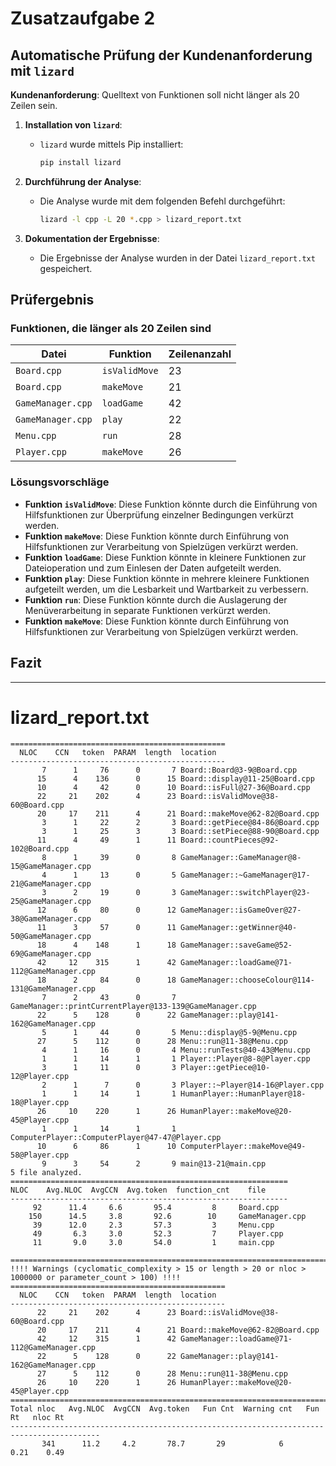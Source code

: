# Zusatzaufgabe 2

## Automatische Prüfung der Kundenanforderung mit `lizard`

**Kundenanforderung**: Quelltext von Funktionen soll nicht länger als 20 Zeilen sein.

1. **Installation von `lizard`**:
   - `lizard` wurde mittels Pip installiert:
     ```bash
     pip install lizard
     ```

2. **Durchführung der Analyse**:
   - Die Analyse wurde mit dem folgenden Befehl durchgeführt:
     ```bash
     lizard -l cpp -L 20 *.cpp > lizard_report.txt
     ```

3. **Dokumentation der Ergebnisse**:
   - Die Ergebnisse der Analyse wurden in der Datei `lizard_report.txt` gespeichert.

## Prüfergebnis

### Funktionen, die länger als 20 Zeilen sind

| Datei               | Funktion        | Zeilenanzahl |
|---------------------|-----------------|--------------|
| `Board.cpp`         | `isValidMove`   | 23           |
| `Board.cpp`         | `makeMove`      | 21           |
| `GameManager.cpp`   | `loadGame`      | 42           |
| `GameManager.cpp`   | `play`          | 22           |
| `Menu.cpp`          | `run`           | 28           |
| `Player.cpp`        | `makeMove`      | 26           |

### Lösungsvorschläge

- **Funktion `isValidMove`**: Diese Funktion könnte durch die Einführung von Hilfsfunktionen zur Überprüfung einzelner Bedingungen verkürzt werden.
- **Funktion `makeMove`**: Diese Funktion könnte durch Einführung von Hilfsfunktionen zur Verarbeitung von Spielzügen verkürzt werden.
- **Funktion `loadGame`**: Diese Funktion könnte in kleinere Funktionen zur Dateioperation und zum Einlesen der Daten aufgeteilt werden.
- **Funktion `play`**: Diese Funktion könnte in mehrere kleinere Funktionen aufgeteilt werden, um die Lesbarkeit und Wartbarkeit zu verbessern.
- **Funktion `run`**: Diese Funktion könnte durch die Auslagerung der Menüverarbeitung in separate Funktionen verkürzt werden.
- **Funktion `makeMove`**: Diese Funktion könnte durch Einführung von Hilfsfunktionen zur Verarbeitung von Spielzügen verkürzt werden.


## Fazit

----

# lizard_report.txt

```
================================================
  NLOC    CCN   token  PARAM  length  location  
------------------------------------------------
       7      1     76      0       7 Board::Board@3-9@Board.cpp
      15      4    136      0      15 Board::display@11-25@Board.cpp
      10      4     42      0      10 Board::isFull@27-36@Board.cpp
      22     21    202      4      23 Board::isValidMove@38-60@Board.cpp
      20     17    211      4      21 Board::makeMove@62-82@Board.cpp
       3      1     22      2       3 Board::getPiece@84-86@Board.cpp
       3      1     25      3       3 Board::setPiece@88-90@Board.cpp
      11      4     49      1      11 Board::countPieces@92-102@Board.cpp
       8      1     39      0       8 GameManager::GameManager@8-15@GameManager.cpp
       4      1     13      0       5 GameManager::~GameManager@17-21@GameManager.cpp
       3      2     19      0       3 GameManager::switchPlayer@23-25@GameManager.cpp
      12      6     80      0      12 GameManager::isGameOver@27-38@GameManager.cpp
      11      3     57      0      11 GameManager::getWinner@40-50@GameManager.cpp
      18      4    148      1      18 GameManager::saveGame@52-69@GameManager.cpp
      42     12    315      1      42 GameManager::loadGame@71-112@GameManager.cpp
      18      2     84      0      18 GameManager::chooseColour@114-131@GameManager.cpp
       7      2     43      0       7 GameManager::printCurrentPlayer@133-139@GameManager.cpp
      22      5    128      0      22 GameManager::play@141-162@GameManager.cpp
       5      1     44      0       5 Menu::display@5-9@Menu.cpp
      27      5    112      0      28 Menu::run@11-38@Menu.cpp
       4      1     16      0       4 Menu::runTests@40-43@Menu.cpp
       1      1     14      1       1 Player::Player@8-8@Player.cpp
       3      1     11      0       3 Player::getPiece@10-12@Player.cpp
       2      1      7      0       3 Player::~Player@14-16@Player.cpp
       1      1     14      1       1 HumanPlayer::HumanPlayer@18-18@Player.cpp
      26     10    220      1      26 HumanPlayer::makeMove@20-45@Player.cpp
       1      1     14      1       1 ComputerPlayer::ComputerPlayer@47-47@Player.cpp
      10      6     86      1      10 ComputerPlayer::makeMove@49-58@Player.cpp
       9      3     54      2       9 main@13-21@main.cpp
5 file analyzed.
==============================================================
NLOC    Avg.NLOC  AvgCCN  Avg.token  function_cnt    file
--------------------------------------------------------------
     92      11.4     6.6       95.4         8     Board.cpp
    150      14.5     3.8       92.6        10     GameManager.cpp
     39      12.0     2.3       57.3         3     Menu.cpp
     49       6.3     3.0       52.3         7     Player.cpp
     11       9.0     3.0       54.0         1     main.cpp

=========================================================================================================
!!!! Warnings (cyclomatic_complexity > 15 or length > 20 or nloc > 1000000 or parameter_count > 100) !!!!
================================================
  NLOC    CCN   token  PARAM  length  location  
------------------------------------------------
      22     21    202      4      23 Board::isValidMove@38-60@Board.cpp
      20     17    211      4      21 Board::makeMove@62-82@Board.cpp
      42     12    315      1      42 GameManager::loadGame@71-112@GameManager.cpp
      22      5    128      0      22 GameManager::play@141-162@GameManager.cpp
      27      5    112      0      28 Menu::run@11-38@Menu.cpp
      26     10    220      1      26 HumanPlayer::makeMove@20-45@Player.cpp
==========================================================================================
Total nloc   Avg.NLOC  AvgCCN  Avg.token   Fun Cnt  Warning cnt   Fun Rt   nloc Rt
------------------------------------------------------------------------------------------
       341      11.2     4.2       78.7       29            6      0.21    0.49
```
